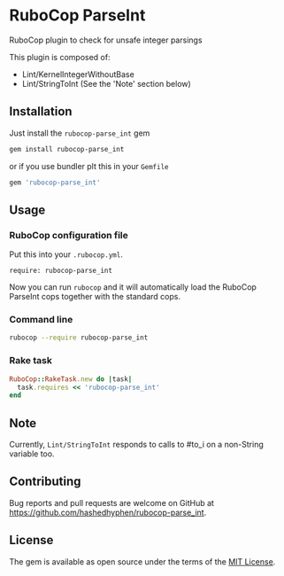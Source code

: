 # RuboCop ParseInt

RuboCop plugin to check for unsafe integer parsings

This plugin is composed of:

- Lint/KernelIntegerWithoutBase
- Lint/StringToInt (See the 'Note' section below)

## Installation

Just install the `rubocop-parse_int` gem

```bash
gem install rubocop-parse_int
```

or if you use bundler plt this in your `Gemfile`

```ruby
gem 'rubocop-parse_int'
```

## Usage

### RuboCop configuration file

Put this into your `.rubocop.yml`.

```
require: rubocop-parse_int
```

Now you can run `rubocop` and it will automatically load the RuboCop ParseInt
cops together with the standard cops.

### Command line

```bash
rubocop --require rubocop-parse_int
```

### Rake task

```ruby
RuboCop::RakeTask.new do |task|
  task.requires << 'rubocop-parse_int'
end
```

## Note

Currently, `Lint/StringToInt` responds to calls to #to_i on a non-String variable too.

## Contributing

Bug reports and pull requests are welcome on GitHub at https://github.com/hashedhyphen/rubocop-parse_int.

## License

The gem is available as open source under the terms of the [MIT License](http://opensource.org/licenses/MIT).
